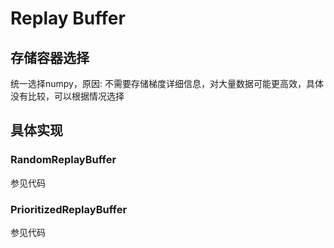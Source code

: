 # Replay Buffer

## 存储容器选择
统一选择numpy，原因: 不需要存储梯度详细信息，对大量数据可能更高效，具体没有比较，可以根据情况选择

## 具体实现

### RandomReplayBuffer
参见代码

### PrioritizedReplayBuffer
参见代码
